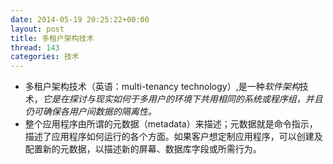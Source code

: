 ```yaml
---
date: 2014-05-19 20:25:22+00:00
layout: post
title: 多租户架构技术
thread: 143
categories: 技术
---
```


*    多租户架构技术（英语：multi-tenancy technology）,是一种*软件架构*技术，*它是在探讨与现实如何于多用户的环境下共用相同的系统或程序组，并且仍可确保各用户间数据的隔离性。* 	 
*    整个应用程序由所谓的元数据（metadata）来描述；元数据就是命令指示，描述了应用程序如何运行的各个方面。如果客户想定制应用程序，可以创建及配置新的元数据，以描述新的屏幕、数据库字段或所需行为。